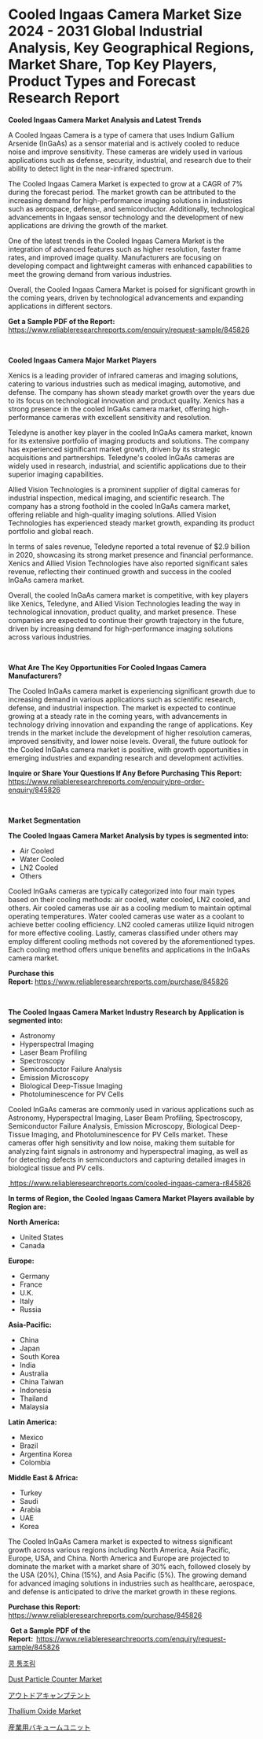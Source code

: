 <p><h1>Cooled Ingaas Camera Market Size 2024 - 2031 Global Industrial Analysis, Key Geographical Regions, Market Share, Top Key Players, Product Types and Forecast Research Report</h1></p><p><strong>Cooled Ingaas Camera Market Analysis and Latest Trends</strong></p>
<p><p>A Cooled Ingaas Camera is a type of camera that uses Indium Gallium Arsenide (InGaAs) as a sensor material and is actively cooled to reduce noise and improve sensitivity. These cameras are widely used in various applications such as defense, security, industrial, and research due to their ability to detect light in the near-infrared spectrum.</p><p>The Cooled Ingaas Camera Market is expected to grow at a CAGR of 7% during the forecast period. The market growth can be attributed to the increasing demand for high-performance imaging solutions in industries such as aerospace, defense, and semiconductor. Additionally, technological advancements in Ingaas sensor technology and the development of new applications are driving the growth of the market.</p><p>One of the latest trends in the Cooled Ingaas Camera Market is the integration of advanced features such as higher resolution, faster frame rates, and improved image quality. Manufacturers are focusing on developing compact and lightweight cameras with enhanced capabilities to meet the growing demand from various industries.</p><p>Overall, the Cooled Ingaas Camera Market is poised for significant growth in the coming years, driven by technological advancements and expanding applications in different sectors.</p></p>
<p><strong>Get a Sample PDF of the Report:&nbsp;</strong> <a href="https://www.reliableresearchreports.com/enquiry/request-sample/845826">https://www.reliableresearchreports.com/enquiry/request-sample/845826</a></p>
<p>&nbsp;</p>
<p><strong>Cooled Ingaas Camera Major Market Players</strong></p>
<p><p>Xenics is a leading provider of infrared cameras and imaging solutions, catering to various industries such as medical imaging, automotive, and defense. The company has shown steady market growth over the years due to its focus on technological innovation and product quality. Xenics has a strong presence in the cooled InGaAs camera market, offering high-performance cameras with excellent sensitivity and resolution.</p><p>Teledyne is another key player in the cooled InGaAs camera market, known for its extensive portfolio of imaging products and solutions. The company has experienced significant market growth, driven by its strategic acquisitions and partnerships. Teledyne's cooled InGaAs cameras are widely used in research, industrial, and scientific applications due to their superior imaging capabilities.</p><p>Allied Vision Technologies is a prominent supplier of digital cameras for industrial inspection, medical imaging, and scientific research. The company has a strong foothold in the cooled InGaAs camera market, offering reliable and high-quality imaging solutions. Allied Vision Technologies has experienced steady market growth, expanding its product portfolio and global reach.</p><p>In terms of sales revenue, Teledyne reported a total revenue of $2.9 billion in 2020, showcasing its strong market presence and financial performance. Xenics and Allied Vision Technologies have also reported significant sales revenue, reflecting their continued growth and success in the cooled InGaAs camera market.</p><p>Overall, the cooled InGaAs camera market is competitive, with key players like Xenics, Teledyne, and Allied Vision Technologies leading the way in technological innovation, product quality, and market presence. These companies are expected to continue their growth trajectory in the future, driven by increasing demand for high-performance imaging solutions across various industries.</p></p>
<p>&nbsp;</p>
<p><strong>What Are The Key Opportunities For Cooled Ingaas Camera Manufacturers?</strong></p>
<p><p>The Cooled InGaAs camera market is experiencing significant growth due to increasing demand in various applications such as scientific research, defense, and industrial inspection. The market is expected to continue growing at a steady rate in the coming years, with advancements in technology driving innovation and expanding the range of applications. Key trends in the market include the development of higher resolution cameras, improved sensitivity, and lower noise levels. Overall, the future outlook for the Cooled InGaAs camera market is positive, with growth opportunities in emerging industries and expanding research and development activities.</p></p>
<p><strong>Inquire or Share Your Questions If Any Before Purchasing This Report:</strong> <a href="https://www.reliableresearchreports.com/enquiry/pre-order-enquiry/845826">https://www.reliableresearchreports.com/enquiry/pre-order-enquiry/845826</a></p>
<p>&nbsp;</p>
<p><strong>Market Segmentation</strong></p>
<p><strong>The Cooled Ingaas Camera Market Analysis by types is segmented into:</strong></p>
<p><ul><li>Air Cooled</li><li>Water Cooled</li><li>LN2 Cooled</li><li>Others</li></ul></p>
<p><p>Cooled InGaAs cameras are typically categorized into four main types based on their cooling methods: air cooled, water cooled, LN2 cooled, and others. Air cooled cameras use air as a cooling medium to maintain optimal operating temperatures. Water cooled cameras use water as a coolant to achieve better cooling efficiency. LN2 cooled cameras utilize liquid nitrogen for more effective cooling. Lastly, cameras classified under others may employ different cooling methods not covered by the aforementioned types. Each cooling method offers unique benefits and applications in the InGaAs camera market.</p></p>
<p><strong>Purchase this Report:&nbsp;</strong><a href="https://www.reliableresearchreports.com/purchase/845826">https://www.reliableresearchreports.com/purchase/845826</a></p>
<p>&nbsp;</p>
<p><strong>The Cooled Ingaas Camera Market Industry Research by Application is segmented into:</strong></p>
<p><ul><li>Astronomy</li><li>Hyperspectral Imaging</li><li>Laser Beam Profiling</li><li>Spectroscopy</li><li>Semiconductor Failure Analysis</li><li>Emission Microscopy</li><li>Biological Deep-Tissue Imaging</li><li>Photoluminescence for PV Cells</li></ul></p>
<p><p>Cooled InGaAs cameras are commonly used in various applications such as Astronomy, Hyperspectral Imaging, Laser Beam Profiling, Spectroscopy, Semiconductor Failure Analysis, Emission Microscopy, Biological Deep-Tissue Imaging, and Photoluminescence for PV Cells market. These cameras offer high sensitivity and low noise, making them suitable for analyzing faint signals in astronomy and hyperspectral imaging, as well as for detecting defects in semiconductors and capturing detailed images in biological tissue and PV cells.</p></p>
<p><a href="https://www.reliableresearchreports.com/cooled-ingaas-camera-r845826">&nbsp;https://www.reliableresearchreports.com/cooled-ingaas-camera-r845826</a></p>
<p><strong>In terms of Region, the Cooled Ingaas Camera Market Players available by Region are:</strong></p>
<p>
    <p> <strong> North America: </strong>
        <ul>
            <li>United States</li>
            <li>Canada</li>
        </ul>
        </p> 
    <p> <strong> Europe: </strong>
        <ul>
            <li>Germany</li>
            <li>France</li>
            <li>U.K.</li>
            <li>Italy</li>
            <li>Russia</li>
        </ul>
        </p> 
    <p> <strong> Asia-Pacific: </strong>
        <ul>
            <li>China</li>
            <li>Japan</li>
            <li>South Korea</li>
            <li>India</li>
            <li>Australia</li>
            <li>China Taiwan</li>
            <li>Indonesia</li>
            <li>Thailand</li>
            <li>Malaysia</li>
        </ul>
        </p> 
    <p> <strong> Latin America: </strong>
        <ul>
            <li>Mexico</li>
            <li>Brazil</li>
            <li>Argentina Korea</li>
            <li>Colombia</li>
        </ul>
        </p> 
    <p> <strong> Middle East & Africa: </strong>
        <ul>
            <li>Turkey</li>
            <li>Saudi</li>
            <li>Arabia</li>
            <li>UAE</li>
            <li>Korea</li>
        </ul>
    </p>
    </p>
<p><p>The Cooled InGaAs Camera market is expected to witness significant growth across various regions including North America, Asia Pacific, Europe, USA, and China. North America and Europe are projected to dominate the market with a market share of 30% each, followed closely by the USA (20%), China (15%), and Asia Pacific (5%). The growing demand for advanced imaging solutions in industries such as healthcare, aerospace, and defense is anticipated to drive the market growth in these regions.</p></p>
<p><strong>Purchase this Report: </strong><a href="https://www.reliableresearchreports.com/purchase/845826">https://www.reliableresearchreports.com/purchase/845826</a></p>
<p>&nbsp;<strong>Get a Sample PDF of the Report:&nbsp;&nbsp;</strong><a href="https://www.reliableresearchreports.com/enquiry/request-sample/845826">https://www.reliableresearchreports.com/enquiry/request-sample/845826</a></p>
<p><strong></strong></p>
<p><p><a href="https://github.com/royErdmtyan906778/Market-Research-Report-List-1/blob/main/336916927989.md">콩 통조림</a></p><p><a href="https://github.com/pjcfca/Market-Research-Report-List-2/blob/main/dust-particle-counter-market.md">Dust Particle Counter Market</a></p><p><a href="https://github.com/oqoeusbvpadwjs08/Market-Research-Report-List-1/blob/main/634444830532.md">アウトドアキャンプテント</a></p><p><a href="https://issuu.com/reportprime-2/docs/thallium-oxide-market-size-2030.pptx">Thallium Oxide Market</a></p><p><a href="https://github.com/schmahlson/Market-Research-Report-List-1/blob/main/117022530531.md">産業用バキュームユニット</a></p></p>